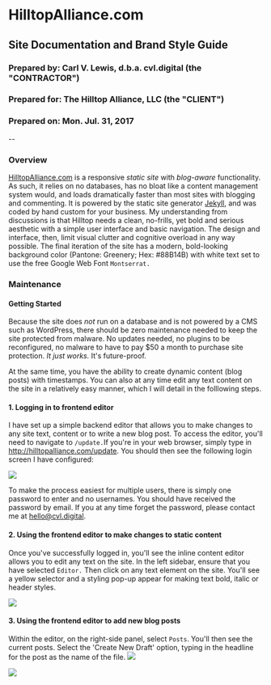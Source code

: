 # HilltopAlliance.com
## Site Documentation and Brand Style Guide
### Prepared by: Carl V. Lewis, d.b.a. cvl.digital (the "CONTRACTOR")
### Prepared for: The Hilltop Alliance, LLC (the "CLIENT")
### Prepared on: Mon. Jul. 31, 2017
--


### Overview
[HilltopAlliance.com](http://hilltopalliance.com) is a responsive *static site* with *blog-aware* functionality. As such, it relies on no databases, has no bloat like a content management system would, and loads dramatically faster than most sites with blogging and commenting. It is powered by the static site generator [Jekyll](https://jekyllrb.com/), and was coded by hand custom for your business. My understanding from discussions is that Hilltop needs a clean, no-frills, yet bold and serious aesthetic with a simple user interface and basic navigation. The design and interface, then, limit visual clutter and cognitive overload in any way possible. The final iteration of the site has a modern, bold-looking background color (Pantone: Greenery; Hex: #88B14B) with white text set to use the free Google Web Font `Montserrat.`

### Maintenance
#### Getting Started
Because the site does *not* run on a database and is not powered by a CMS such as WordPress, there should be zero maintenance needed to keep the site protected from malware. No updates needed, no plugins to be reconfigured, no malware to have to pay $50 a month to purchase site protection. *It just works.* It's future-proof.

At the same time, you have the ability to create dynamic content (blog posts) with timestamps. You can also at any time edit any text content on the site in a relatively easy manner, which I will detail in the folllowing steps.

#### 1. Logging in to frontend editor

I have set up a simple backend editor that allows you to make changes to any site text, content or to write a new blog post. To access the editor, you'll need to navigate to `/update.`If you're in your web browser, simply type in http://hilltopalliance.com/update. You should then see the following login screen I have configured:

![](https://s3.amazonaws.com/cvlassets/Screen%20Shot%202017-08-06%20at%201.37.08%20AM.png)

To make the process easiest for multiple users, there is simply one password to enter and no usernames. You should have received the password by email. If you at any time forget the password, please contact me at hello@cvl.digital.

#### 2. Using the frontend editor to make changes to static content
Once you've successfully logged in, you'll see the inline content editor allows you to edit any text on the site. In the left sidebar, ensure that you have selected `Editor.` Then click on any text element on the site. You'll see a yellow selector and a styling pop-up appear for making text bold, italic or header styles.

![](https://s3.amazonaws.com/cvlassets/hilltop-editor.gif)

#### 3. Using the frontend editor to add new blog posts
Within the editor, on the right-side panel, select `Posts`. You'll then see the current posts. Select the 'Create New Draft' option, typing in the headline for the post as the name of the file.
![](https://s3.amazonaws.com/cvlassets/hilltop-editor.gif)

![](https://s3.amazonaws.com/cvlassets/Screen%20Shot%202017-08-08%20at%209.11.21%20PM.png)


